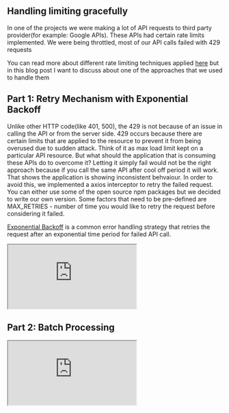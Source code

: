 ## Handling limiting gracefully

In one of the projects we were making a lot of API requests to third party provider(for example: Google APIs). These APIs had certain rate limits implemented. We were being throttled, most of our API calls failed with 429 requests

You can read more about different rate limiting techniques applied [here](3) but in this blog post I want to discuss about one of the approaches that we used to handle them

## Part 1: Retry Mechanism with Exponential Backoff

Unlike other HTTP code(like 401, 500), the 429 is not because of an issue in calling the API or from the server side. 429 occurs because there are certain limits that are applied to the resource to prevent it from being overused due to sudden attack. Think of it as max load limit kept on a particular API resource. But what should the application that is consuming these APIs do to overcome it? Letting it simply fail would not be the right approach because if you call the same API after cool off period it will work. That shows the application is showing inconsistent behvaiour. In order to avoid this, we implemented a axios interceptor to retry the failed request. You can either use some of the open source npm packages but we decided to write our own version. Some factors that need to be pre-defined are MAX_RETRIES - number of time you would like to retry the request before considering it failed.

[Exponential Backoff](https://en.wikipedia.org/wiki/Exponential_backoff) is a common error handling strategy that retries the request after an exponential time period for failed API call.

 
<div class="code_container">
<iframe src="https://stackblitz.com/edit/retry-api-call-axios-interceptor?embed=1&file=index.ts&hideNavigation=1&view=editor"></iframe>
</div>

## Part 2: Batch Processing

<div class="code_container">
<iframe src="https://stackblitz.com/edit/batch-processing?embed=1&file=index.ts&hideNavigation=1&view=editor"></iframe>
</div>
